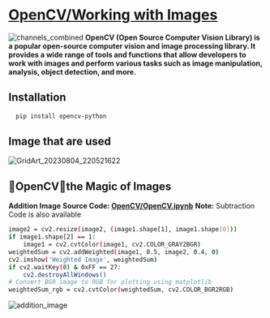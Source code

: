 # [OpenCV/Working with Images](https://opencv.org/)
![channels_combined](https://github.com/ThisIs-Developer/Python/assets/109382325/55990dd2-407e-446b-93b6-8ac41d848d9f)
**OpenCV (Open Source Computer Vision Library) is a popular open-source computer vision and image processing library. It provides a wide range of tools and functions that allow developers to work with images and perform various tasks such as image manipulation, analysis, object detection, and more.**
## Installation
```bash
  pip install opencv-python
```
## Image that are used
![GridArt_20230804_220521622](https://github.com/ThisIs-Developer/Python/assets/109382325/c3888daa-f8e1-4f5f-ab05-8f2558848046)
## 🌟OpenCV🎨the Magic of Images
**Addition Image** 
**Source Code: [OpenCV/OpenCV.ipynb](https://github.com/ThisIs-Developer/Python/blob/main/OpenCV/Working%20with%20Images/OpenCV.ipynb)**
**Note:** Subtraction Code is also available
```bash
image2 = cv2.resize(image2, (image1.shape[1], image1.shape[0]))
if image1.shape[2] == 1:
    image1 = cv2.cvtColor(image1, cv2.COLOR_GRAY2BGR)
weightedSum = cv2.addWeighted(image1, 0.5, image2, 0.4, 0)
cv2.imshow('Weighted Image', weightedSum)
if cv2.waitKey(0) & 0xFF == 27:
    cv2.destroyAllWindows()
# Convert BGR image to RGB for plotting using matplotlib
weightedSum_rgb = cv2.cvtColor(weightedSum, cv2.COLOR_BGR2RGB)
```
![addition_image](https://github.com/ThisIs-Developer/Python/assets/109382325/a426f3ca-d1a7-4a46-863b-f899ecb263a6)


